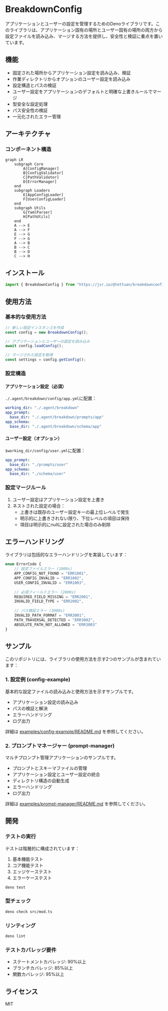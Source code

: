 # BreakdownConfig

アプリケーションとユーザーの設定を管理するためのDenoライブラリです。このライブラリは、アプリケーション固有の場所とユーザー固有の場所の両方から設定ファイルを読み込み、マージする方法を提供し、安全性と検証に重点を置いています。

## 機能

- 固定された場所からアプリケーション設定を読み込み、検証
- 作業ディレクトリからオプションのユーザー設定を読み込み
- 設定構造とパスの検証
- ユーザー設定をアプリケーションのデフォルトと明確な上書きルールでマージ
- 型安全な設定処理
- パス安全性の検証
- 一元化されたエラー管理

## アーキテクチャ

### コンポーネント構造
```mermaid
graph LR
    subgraph Core
        A[ConfigManager]
        B[ConfigValidator]
        C[PathValidator]
        D[ErrorManager]
    end
    subgraph Loaders
        E[AppConfigLoader]
        F[UserConfigLoader]
    end
    subgraph Utils
        G[YamlParser]
        H[PathUtils]
    end
    A --> E
    A --> F
    E --> G
    F --> G
    A --> B
    B --> C
    B --> D
    C --> H
```

## インストール

```typescript
import { BreakdownConfig } from "https://jsr.io/@tettuan/breakdownconfig";
```

## 使用方法

### 基本的な使用方法
```typescript
// 新しい設定インスタンスを作成
const config = new BreakdownConfig();

// アプリケーションとユーザーの設定を読み込み
await config.loadConfig();

// マージされた設定を取得
const settings = config.getConfig();
```

### 設定構造

#### アプリケーション設定（必須）
`./.agent/breakdown/config/app.yml`に配置：

```yaml
working_dir: "./.agent/breakdown"
app_prompt:
  base_dir: "./.agent/breakdown/prompts/app"
app_schema:
  base_dir: "./.agent/breakdown/schema/app"
```

#### ユーザー設定（オプション）
`$working_dir/config/user.yml`に配置：

```yaml
app_prompt:
  base_dir: "./prompts/user"
app_schema:
  base_dir: "./schema/user"
```

### 設定マージルール

1. ユーザー設定はアプリケーション設定を上書き
2. ネストされた設定の場合：
   - 上書きは既存のユーザー設定キーの最上位レベルで発生
   - 明示的に上書きされない限り、下位レベルの項目は保持
   - 項目は明示的にnullに設定された場合のみ削除

## エラーハンドリング

ライブラリは包括的なエラーハンドリングを実装しています：

```typescript
enum ErrorCode {
    // 設定ファイルエラー (1000s)
    APP_CONFIG_NOT_FOUND = "ERR1001",
    APP_CONFIG_INVALID = "ERR1002",
    USER_CONFIG_INVALID = "ERR1003",
    
    // 必須フィールドエラー (2000s)
    REQUIRED_FIELD_MISSING = "ERR2001",
    INVALID_FIELD_TYPE = "ERR2002",
    
    // パス検証エラー (3000s)
    INVALID_PATH_FORMAT = "ERR3001",
    PATH_TRAVERSAL_DETECTED = "ERR3002",
    ABSOLUTE_PATH_NOT_ALLOWED = "ERR3003"
}
```

## サンプル

このリポジトリには、ライブラリの使用方法を示す2つのサンプルが含まれています：

### 1. 設定例 (config-example)
基本的な設定ファイルの読み込みと使用方法を示すサンプルです。
- アプリケーション設定の読み込み
- パスの検証と解決
- エラーハンドリング
- ログ出力

詳細は [examples/config-example/README.md](./examples/config-example/README.md) を参照してください。

### 2. プロンプトマネージャー (prompt-manager)
マルチプロンプト管理アプリケーションのサンプルです。
- プロンプトとスキーマファイルの管理
- アプリケーション設定とユーザー設定の統合
- ディレクトリ構造の自動生成
- エラーハンドリング
- ログ出力

詳細は [examples/prompt-manager/README.md](./examples/prompt-manager/README.md) を参照してください。

## 開発

### テストの実行

テストは階層的に構成されています：
1. 基本機能テスト
2. コア機能テスト
3. エッジケーステスト
4. エラーケーステスト

```bash
deno test
```

### 型チェック

```bash
deno check src/mod.ts
```

### リンティング

```bash
deno lint
```

### テストカバレッジ要件
- ステートメントカバレッジ: 90%以上
- ブランチカバレッジ: 85%以上
- 関数カバレッジ: 95%以上

## ライセンス

MIT 